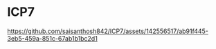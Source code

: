 # ICP7


https://github.com/saisanthosh842/ICP7/assets/142556517/ab91f445-3eb5-459a-851c-67ab1b1bc2d1

